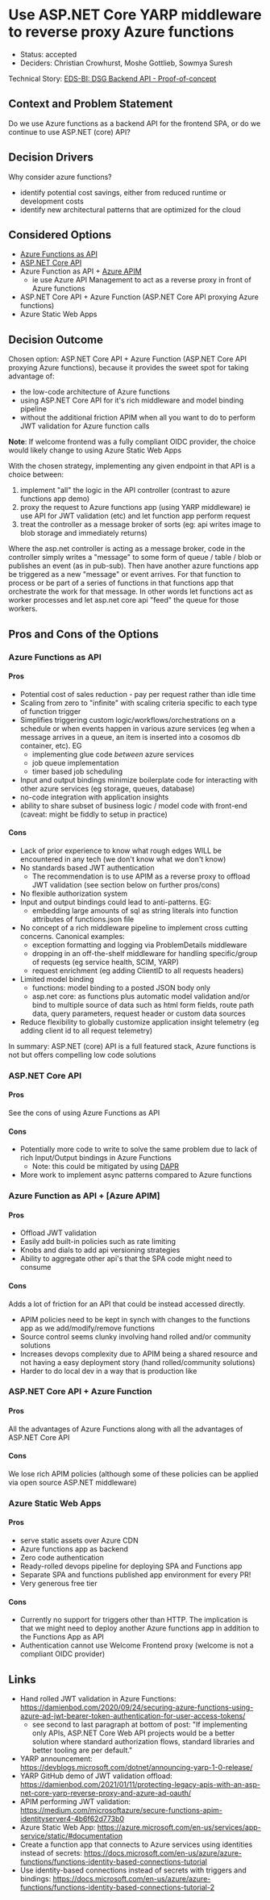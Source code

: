 # Use ASP.NET Core YARP middleware to reverse proxy Azure functions

* Status: accepted
* Deciders: Christian Crowhurst, Moshe Gottlieb, Sowmya Suresh

Technical Story: [EDS-BI: DSG Backend API - Proof-of-concept](https://mripride.atlassian.net/browse/EDP-66)

## Context and Problem Statement

Do we use Azure functions as a backend API for the frontend SPA, or do we continue to use ASP.NET (core) API?

## Decision Drivers

Why consider azure functions?

* identify potential cost savings, either from reduced runtime or development costs
* identify new architectural patterns that are optimized for the cloud

## Considered Options

* [Azure Functions as API](https://azure.microsoft.com/en-gb/services/functions/)
* [ASP.NET Core API](https://docs.microsoft.com/en-us/aspnet/core/?view=aspnetcore-6.0)
* Azure Function as API + [Azure APIM](https://azure.microsoft.com/en-gb/services/api-management/)
    * ie use Azure API Management to act as a reverse proxy in front of Azure functions
* ASP.NET Core API + Azure Function (ASP.NET Core API proxying Azure functions)
* Azure Static Web Apps

## Decision Outcome

Chosen option: ASP.NET Core API + Azure Function (ASP.NET Core API proxying Azure functions), because it provides the sweet spot for taking advantage of:

* the low-code architecture of Azure functions 
* using ASP.NET Core API for it's rich middleware and model binding pipeline
* without the additional friction APIM when all you want to do to perform JWT validation for Azure function calls

**Note**: If welcome frontend was a fully compliant OIDC provider, the choice would likely change to using Azure Static Web Apps

With the chosen strategy, implementing any given endpoint in that API is a choice between:

1. implement "all" the logic in the API controller (contrast to azure functions app demo)
2. proxy the request to Azure functions app (using YARP middleware) ie use API for JWT validation (etc) and let function app perform request
3. treat the controller as a message broker of sorts (eg: api writes image to blob storage and immediately returns)

Where the asp.net controller is acting as a message broker, code in the controller simply writes a "message" to some form of queue / table / blob or publishes an event (as in pub-sub). 
Then have another azure functions app be triggered as a new "message" or event arrives. For that function to process or be part of a series of functions in that functions app that orchestrate the work for that message. 
In other words let functions act as worker processes and let asp.net core api "feed" the queue for those workers.


## Pros and Cons of the Options

### Azure Functions as API

#### Pros

* Potential cost of sales reduction - pay per request rather than idle time
* Scaling from zero to "infinite" with scaling criteria specific to each type of function trigger
* Simplifies triggering custom logic/workflows/orchestrations on a schedule or when events happen in various azure services (eg when a message arrives in a queue, an item is inserted into a cosomos db container, etc). EG
    * implementing glue code _between_ azure services
    * job queue implementation
    * timer based job scheduling
* Input and output bindings minimize boilerplate code for interacting with other azure services (eg storage, queues, database)
* no-code integration with application insights
* ability to share subset of business logic / model code with front-end (caveat: might be fiddly to setup in practice)

#### Cons

* Lack of prior experience to know what rough edges WILL be encountered in any tech (we don't know what we don't know)
* No standards based JWT authentication
    * The recommendation is to use APIM as a reverse proxy to offload JWT validation (see section below on further pros/cons)
* No flexible authorization system
* Input and output bindings could lead to anti-patterns. EG:
    * embedding large amounts of sql as string literals into function attributes of functions.json file
* No concept of a rich middleware pipeline to implement cross cutting concerns. Canonical examples:
    - exception formatting and logging via ProblemDetails middleware
    - dropping in an off-the-shelf middleware for handling specific/group of requests (eg service health, SCIM, YARP)
    - request enrichment (eg adding ClientID to all requests headers)
* Limited model binding
    - functions: model binding to a posted JSON body only
    - asp.net core: as functions plus automatic model validation and/or bind to multiple source of data such as html form fields, route path data, query parameters, request header or custom data sources
* Reduce flexibility to globally customize application insight telemetry (eg adding client id to all request telemetry)

In summary: ASP.NET (core) API is a full featured stack, Azure functions is not but offers compelling low code solutions

### ASP.NET Core API

#### Pros

See the cons of using Azure Functions as API

#### Cons

* Potentially more code to write to solve the same problem due to lack of rich Input/Output bindings in Azure Functions
    * Note: this could be mitigated by using [DAPR](https://docs.dapr.io/developing-applications/building-blocks/bindings/)
* More work to implement async patterns compared to Azure functions

### Azure Function as API + [Azure APIM]

#### Pros

* Offload JWT validation
* Easily add built-in policies such as rate limiting
* Knobs and dials to add api versioning strategies
* Ability to aggregate other api's that the SPA code might need to consume

#### Cons

Adds a lot of friction for an API that could be instead accessed directly.

* APIM policies need to be kept in synch with changes to the functions app as we add/modify/remove functions
* Source control seems clunky involving hand rolled and/or community solutions
* Increases devops complexity due to APIM being a shared resource and not having a easy deployment story (hand rolled/community solutions)
* Harder to do local dev in a way that is production like

### ASP.NET Core API + Azure Function

#### Pros

All the advantages of Azure Functions along with all the advantages of ASP.NET Core API

#### Cons

We lose rich APIM policies (although some of these policies can be applied via open source ASP.NET middleware)

### Azure Static Web Apps

#### Pros

* serve static assets over Azure CDN
* Azure functions app as backend
* Zero code authentication
* Ready-rolled devops pipeline for deploying SPA and Functions app
* Separate SPA and functions published app environment for every PR!
* Very generous free tier

#### Cons

* Currently no support for triggers other than HTTP. The implication is that we might need to deploy another Azure functions app in addition to the Functions App as API
* Authentication cannot use Welcome Frontend proxy (welcome is not a compliant OIDC provider)

## Links <!-- optional -->

* Hand rolled JWT validation in Azure Functions: https://damienbod.com/2020/09/24/securing-azure-functions-using-azure-ad-jwt-bearer-token-authentication-for-user-access-tokens/
    * see second to last paragraph at bottom of post: "If implementing only APIs, ASP.NET Core Web API projects would be a better solution where standard authorization flows, standard libraries and better tooling are per default."
* YARP announcement: https://devblogs.microsoft.com/dotnet/announcing-yarp-1-0-release/
* YARP GitHub demo of JWT validation offload: https://damienbod.com/2021/01/11/protecting-legacy-apis-with-an-asp-net-core-yarp-reverse-proxy-and-azure-ad-oauth/
* APIM performing JWT validation: https://medium.com/microsoftazure/secure-functions-apim-identityserver4-4b6f62d773b0
* Azure Static Web App: https://azure.microsoft.com/en-us/services/app-service/static/#documentation
* Create a function app that connects to Azure services using identities instead of secrets: https://docs.microsoft.com/en-us/azure/azure-functions/functions-identity-based-connections-tutorial
* Use identity-based connections instead of secrets with triggers and bindings: https://docs.microsoft.com/en-us/azure/azure-functions/functions-identity-based-connections-tutorial-2
